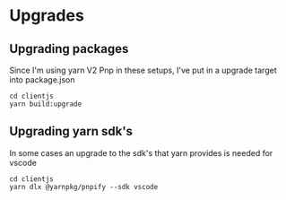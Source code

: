 # Upgrades

## Upgrading packages

Since I'm using yarn V2 Pnp in these setups, I've put in a upgrade target into package.json
```
cd clientjs
yarn build:upgrade
```

## Upgrading yarn sdk's

In some cases an upgrade to the sdk's that yarn provides is needed for vscode
```
cd clientjs
yarn dlx @yarnpkg/pnpify --sdk vscode
```
